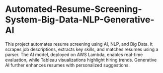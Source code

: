# Automated-Resume-Screening-System-Big-Data-NLP-Generative-AI
This project automates resume screening using AI, NLP, and Big Data. It scrapes job descriptions, extracts key skills, and matches resumes using a parser. The AI model, deployed on AWS Lambda, enables real-time evaluation, while Tableau visualizations highlight hiring trends. Generative AI further enhances resumes with personalized suggestions.

